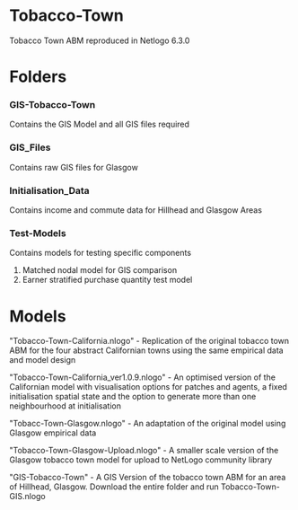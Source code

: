 # Tobacco-Town

Tobacco Town ABM reproduced in Netlogo 6.3.0

# Folders
### GIS-Tobacco-Town 
Contains the GIS Model and all GIS files required
### GIS_Files
Contains raw GIS files for Glasgow 
### Initialisation_Data
Contains income and commute data for Hillhead and Glasgow Areas
### Test-Models
Contains models for testing specific components 
1) Matched nodal model for GIS comparison
2) Earner stratified purchase quantity test model 

# Models

"Tobacco-Town-California.nlogo" - Replication of the original tobacco town ABM for the four abstract Californian towns using the same empirical data and model design

"Tobacco-Town-California_ver1.0.9.nlogo" - An optimised version of the Californian model with visualisation options for patches and agents, a fixed initialisation spatial state and the option to generate more than one neighbourhood at initialisation

"Tobacc-Town-Glasgow.nlogo" - An adaptation of the original model using Glasgow empirical data

"Tobacco-Town-Glasgow-Upload.nlogo" - A smaller scale version of the Glasgow tobacco town model for upload to NetLogo community library

"GIS-Tobacco-Town" - A GIS Version of the tobacco town ABM for an area of Hillhead, Glasgow. Download the entire folder and run Tobacco-Town-GIS.nlogo

